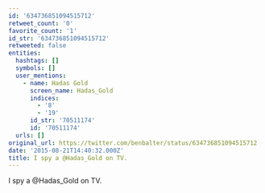 ```yaml
---
id: '634736851094515712'
retweet_count: '0'
favorite_count: '1'
id_str: '634736851094515712'
retweeted: false
entities:
  hashtags: []
  symbols: []
  user_mentions:
    - name: Hadas Gold
      screen_name: Hadas_Gold
      indices:
        - '8'
        - '19'
      id_str: '70511174'
      id: '70511174'
  urls: []
original_url: https://twitter.com/benbalter/status/634736851094515712
date: '2015-08-21T14:40:32.000Z'
title: I spy a @Hadas_Gold on TV.
---
```


I spy a @Hadas_Gold on TV.